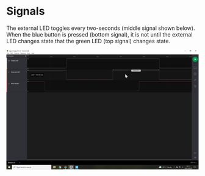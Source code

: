 # Signals
The external LED toggles every two-seconds (middle signal shown below).
When the blue button is pressed (bottom signal), it is not until the external LED changes state that the green LED (top signal) changes state.

![Signals](blockingLED.png)
